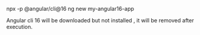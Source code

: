 
npx -p @angular/cli@16 ng new my-angular16-app

Angular cli 16 will be downloaded but not installed , it will be removed after execution.

